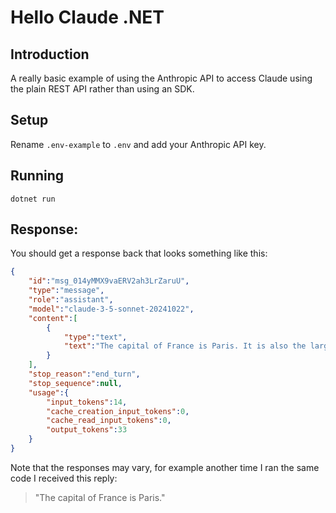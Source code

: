 # Hello Claude .NET

## Introduction

A really basic example of using the Anthropic API to access Claude using the plain REST API rather than using an SDK.

## Setup

Rename `.env-example` to `.env` and add your Anthropic API key.

## Running

`dotnet run`

## Response:

You should get a response back that looks something like this:

```json
{
    "id":"msg_014yMMX9vaERV2ah3LrZaruU",
    "type":"message",
    "role":"assistant",
    "model":"claude-3-5-sonnet-20241022",
    "content":[
        {
            "type":"text",
            "text":"The capital of France is Paris. It is also the largest city in France and serves as the country's main political, economic, and cultural center."
        }
    ],
    "stop_reason":"end_turn",
    "stop_sequence":null,
    "usage":{
        "input_tokens":14,
        "cache_creation_input_tokens":0,
        "cache_read_input_tokens":0,
        "output_tokens":33
    }
}
```
Note that the responses may vary, for example another time I ran the same code I received this reply:
> "The capital of France is Paris."
